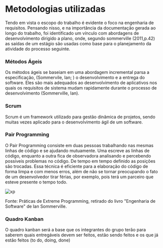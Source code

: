 # Metodologias utilizadas
Tendo em vista o escopo do trabalho é evidente o foco na engenharia de requisitos. Pensando nisso, e na importância da documentação gerada ao longo do trabalho, foi identificado um vínculo com abordagens de desenvolvimento dirigido a plano, onde, segundo sommerville (2011,p.42) as saídas de um estágio são usadas como base para o planejamento da atividade do processo seguinte.

### Métodos Ágeis
Os métodos ágeis se baseiam em uma abordagem incremental parsa a especificação, (Sommervile, Ian; ) o desenvolvimento e a entrega do software. Eles são mais adequados ao desenvolvimento de aplicativos nos quais os requisitos de sistema mudam rapidamente durante o processo de desenvolvimento (Sommerville, Ian).

### Scrum
Scrum é um framework utilizado para gestão dinâmica de projetos, sendo muitas vezes aplicado para o desenvolvimento ágil de um software.

### Pair Programming
O Pair Programming consiste em duas pessoas trabalhando nas mesmas linhas de código e se ajudando mutuamente. Uma escreve as linhas de código, enquanto a outra fica de observadora analisando e percebendo possíveis problemas no código. De tempo em tempo definido as posições são trocadas. Essa técnica é eficiente para a elaboração do código de forma limpa e com menos erros, além de não se tornar preocupando o fato de um desenvolvedor tirar férias, por exemplo, pois terá um parceiro que esteve presente o tempo todo.

![xp](https://user-images.githubusercontent.com/56610229/176553394-f0233d20-3fbc-4772-9ec3-802e5c0ba439.png)
<figcaption>Fonte: Práticas de Extreme Programming, retirado do livro "Engenharia de Software" de Ian Sommerville.</figcaption>

### Quadro Kanban
O quadro kanban será a base que os integrantes do grupo terão para saberem quais entregáveis devem ser feitos, estão sendo feitos e os que já estão feitos (to do, doing, done)


